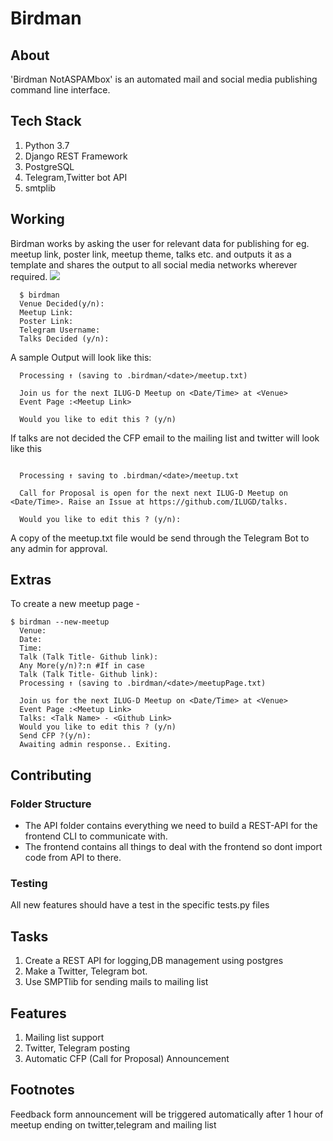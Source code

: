 # Birdman
## About
'Birdman NotASPAMbox' is an  automated mail and social media publishing command line interface.

## Tech Stack
1. Python 3.7
2. Django REST Framework
3. PostgreSQL
4. Telegram,Twitter bot API
5. smtplib

## Working
Birdman works by  asking the user for relevant data for publishing for eg. meetup link, poster link, meetup theme, talks etc. and outputs it as a template and shares the  output to all social media networks wherever required.
<img src="https://i.imgur.com/a7cRjSxl.jpg">
```
  $ birdman 
  Venue Decided(y/n):
  Meetup Link:
  Poster Link:
  Telegram Username:
  Talks Decided (y/n):
```
A sample Output will look like this:
```  
  Processing ↑ (saving to .birdman/<date>/meetup.txt)
  
  Join us for the next ILUG-D Meetup on <Date/Time> at <Venue> 
  Event Page :<Meetup Link>

  Would you like to edit this ? (y/n)
```
If talks are not decided the CFP email to the mailing list and twitter will look like this
```
  
  Processing ↑ saving to .birdman/<date>/meetup.txt

  Call for Proposal is open for the next next ILUG-D Meetup on <Date/Time>. Raise an Issue at https://github.com/ILUGD/talks.

  Would you like to edit this ? (y/n):
```
A copy of the meetup.txt file would be send through the Telegram Bot to any admin for approval.
## Extras 
To create a new meetup page -
```
$ birdman --new-meetup
  Venue:
  Date:
  Time: 
  Talk (Talk Title- Github link):
  Any More(y/n)?:n #If in case
  Talk (Talk Title- Github link):
  Processing ↑ (saving to .birdman/<date>/meetupPage.txt)
  
  Join us for the next ILUG-D Meetup on <Date/Time> at <Venue> 
  Event Page :<Meetup Link>
  Talks: <Talk Name> - <Github Link>
  Would you like to edit this ? (y/n)
  Send CFP ?(y/n):
  Awaiting admin response.. Exiting.
```
## Contributing 
### Folder Structure
- The API folder contains everything we need to build a REST-API for the frontend CLI to communicate with. 
- The frontend contains all things to deal with the frontend so dont import code from API to there.
### Testing 
All new features should have a test in the specific tests.py files

## Tasks
1. Create a REST API for logging,DB management using postgres
2. Make a Twitter, Telegram bot.
3. Use SMPTlib for sending mails to mailing list 

## Features
1. Mailing list support 
2. Twitter, Telegram posting
3. Automatic CFP (Call for Proposal) Announcement

## Footnotes
Feedback form announcement will be triggered automatically after 1 hour of meetup ending on twitter,telegram and mailing list

